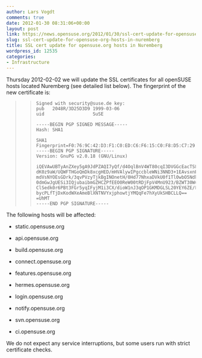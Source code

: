 ```yaml
---
author: Lars Vogdt
comments: true
date: 2012-01-30 08:31:06+00:00
layout: post
link: https://news.opensuse.org/2012/01/30/ssl-cert-update-for-opensuse-org-hosts-in-nuremberg/
slug: ssl-cert-update-for-opensuse-org-hosts-in-nuremberg
title: SSL cert update for opensuse.org hosts in Nuremberg
wordpress_id: 12535
categories:
- Infrastructure
---
```


Thursday 2012-02-02 we will update the SSL certificates for all openSUSE hosts located Nuremberg (see detailed list below). The fingerprint of the new certificate is:


<blockquote>

>     
>     Signed with security@suse.de key:
>     pub   2048R/3D25D3D9 1999-03-06
>     uid                  SuSE 
>     
>     -----BEGIN PGP SIGNED MESSAGE-----
>     Hash: SHA1
>     
>     SHA1 Fingerprint=F0:76:9C:42:D3:F1:C0:ED:C6:F6:15:C0:F8:D5:C7:29:60:EB:53:46
>     -----BEGIN PGP SIGNATURE-----
>     Version: GnuPG v2.0.18 (GNU/Linux)
>     
>     iQEVAwUBTyAnZXey5gA9JdPZAQI7yQf/d4OqlBnV4WT80cqI3DVGGcEacTSES8Ux
>     dK0z9aW/UQWFTHGoQmDk8xcgHED/mHVAlywIPgccbleWNi3NND3+1EAvsxnR5M1m
>     mdVsNYOEsGDrk/3qvPVzyTjkBgINOnetH/0Hd77NhxaDVkU0f1Tl0wbO5NdhKy6m
>     0dmGwJgUESi3IQjubaibmGZHCZPfEEO0ReW00tRDjFpV4MnU923/BZWT30WuvfMo
>     ClSedk0r6PBt3FGr5yqIFyjM1i3CX/dioW1nJ3qOP1GKMDGLSL20YEY6ZE/F8nL4
>     bycPLfTjDxKodWXeAmeBlXNTNVYxjphowtjYMQqFe7hXyUkSHBCLLQ==
>     =UhMT
>     -----END PGP SIGNATURE-----
> 
> 
</blockquote>


The following hosts will be affected:



	
  * static.opensuse.org

	
  * api.opensuse.org

	
  * build.opensuse.org

	
  * connect.opensuse.org

	
  * features.opensuse.org

	
  * hermes.opensuse.org

	
  * login.opensuse.org

	
  * notify.opensuse.org

	
  * svn.opensuse.org

	
  * ci.opensuse.org


We do not expect any service interruptions, but some users run with strict certificate checks.
